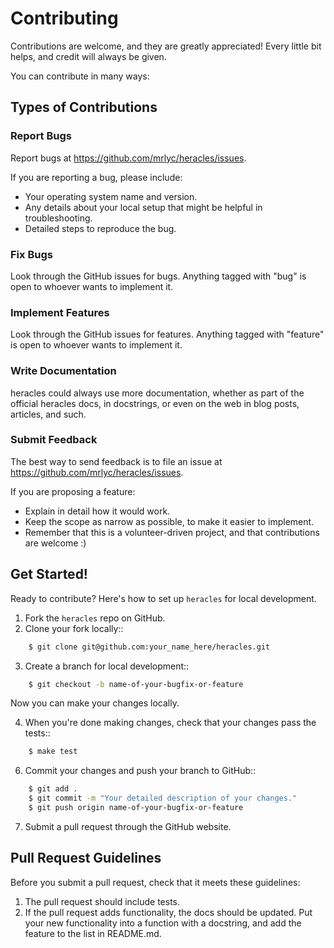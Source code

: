 # Contributing

Contributions are welcome, and they are greatly appreciated! Every little bit helps, and credit will always be given.

You can contribute in many ways:

## Types of Contributions

### Report Bugs

Report bugs at https://github.com/mrlyc/heracles/issues.

If you are reporting a bug, please include:

* Your operating system name and version.
* Any details about your local setup that might be helpful in troubleshooting.
* Detailed steps to reproduce the bug.

### Fix Bugs

Look through the GitHub issues for bugs. Anything tagged with "bug"
is open to whoever wants to implement it.

### Implement Features

Look through the GitHub issues for features. Anything tagged with "feature"
is open to whoever wants to implement it.

### Write Documentation

heracles could always use more documentation, whether as part of the
official heracles docs, in docstrings, or even on the web in blog posts,
articles, and such.

### Submit Feedback

The best way to send feedback is to file an issue at https://github.com/mrlyc/heracles/issues.

If you are proposing a feature:

* Explain in detail how it would work.
* Keep the scope as narrow as possible, to make it easier to implement.
* Remember that this is a volunteer-driven project, and that contributions
  are welcome :)

## Get Started!

Ready to contribute? Here's how to set up `heracles` for local development.

1. Fork the `heracles` repo on GitHub.
2. Clone your fork locally::
```bash
    $ git clone git@github.com:your_name_here/heracles.git
```
3. Create a branch for local development::
```bash
    $ git checkout -b name-of-your-bugfix-or-feature
```
   Now you can make your changes locally.

4. When you're done making changes, check that your changes pass the tests::
```bash
    $ make test
```
6. Commit your changes and push your branch to GitHub::
```bash
    $ git add .
    $ git commit -m "Your detailed description of your changes."
    $ git push origin name-of-your-bugfix-or-feature
```
7. Submit a pull request through the GitHub website.

Pull Request Guidelines
-----------------------

Before you submit a pull request, check that it meets these guidelines:

1. The pull request should include tests.
2. If the pull request adds functionality, the docs should be updated. Put
   your new functionality into a function with a docstring, and add the
   feature to the list in README.md.

